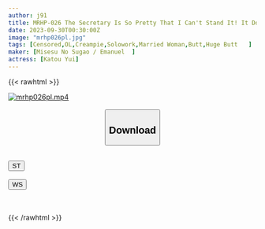 ```yaml
---
author: j91
title: MRHP-026 The Secretary Is So Pretty That I Can't Stand It! It Doesn't Matter If She's A Married Woman Or Not, Yui Kato Cums Inside Her Every Day, Calling It The President's Order
date: 2023-09-30T00:30:00Z
image: "mrhp026pl.jpg"
tags: [Censored,OL,Creampie,Solowork,Married Woman,Butt,Huge Butt	]
maker: [Misesu No Sugao / Emanuel  ]
actress: [Katou Yui]
---
```



{{< rawhtml >}}

<div class="video" data-videoid="6pqb9DZrdpi98PO">
    <a href="javascript:;">
        <img src="https://my.j91.asia/posts/mrhp026pl/mrhp026pl.jpg" width="WIDTH" height="HEIGHT" alt="mrhp026pl.mp4" loading="lazy">
    </a>
</div>

<script type="text/javascript" src="https://j91.asia/asset/on-demand-st.js"></script>

<br>
  <link rel="stylesheet" href="https://j91.asia/asset/bs5.css">
  
  <center>
  <button class="btn btn-primary" type="button" data-bs-toggle="collapse" data-bs-target=".multi-collapse" aria-expanded="false" aria-controls="multiCollapseExample1 multiCollapseExample2"><h2>Download</h2></button></center>
</p>
<div class="row">
  <div class="col">
    <div class="collapse multi-collapse" id="multiCollapseExample1">
      <div class="card card-body">
	      	      <br>
<div class="buttons">  
<a href="https://streamtape.to/v/6pqb9DZrdpi98PO"><button class="btn-hover color-3"><i class="fa fa-download"></i> ST</button></a></div>
    </div>
  </div>
</div>
  <div class="col">
    <div class="collapse multi-collapse" id="multiCollapseExample2">
      <div class="card card-body">
	      <br>
<div class="buttons">
    <a href="https://wolfstream.tv/ktkmynfg1zfo"><button class="btn-hover color-9"><i class="fa fa-download"></i> WS</button></a></div>
<br><br>
      </div>
    </div>
  </div>
</div>

{{< /rawhtml >}}